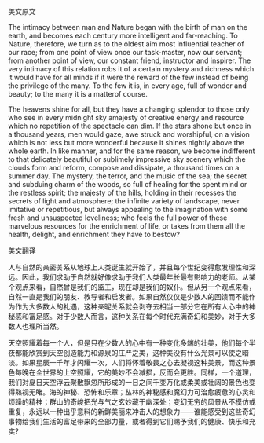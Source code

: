 美文原文

The intimacy between man and Nature began with the birth of man on the earth, and becomes each century more intelligent and far-reaching. To Nature, therefore, we turn as to the oldest aim most influential teacher of our race; from one point of view once our task-master, now our servant; from another point of view, our constant friend, instructor and inspirer. The very intimacy of this relation robs it of a certain mystery and richness which it would have for all minds if it were the reward of the few instead of being the privilege of the many. To the few it is, in every age, full of wonder and beauty; to the many it is a matterof course.

The heavens shine for all, but they have a changing splendor to those only who see in every midnight sky amajesty of creative energy and resource which no repetition of the spectacle can dim. If the stars shone but once in a thousand years, men would gaze, awe struck and worshipful, on a vision which is not less but more wonderful because it shines nightly above the whole earth. In like manner, and for the same reason, we become indifferent to that delicately beautiful or sublimely impressive sky scenery which the clouds form and reform, compose and dissipate, a thousand times on a summer day. The mystery, the terror, and the music of the sea; the secret and subduing charm of the woods, so full of healing for the spent mind or the restless spirit; the majesty of the hills, holding in their recesses the secrets of light and atmosphere; the infinite variety of landscape, never imitative or repetitious, but always appealing to the imagination with some fresh and unsuspected loveliness; who feels the full power of these marvelous resources for the enrichment of life, or takes from them all the health, delight, and enrichment they have to bestow? 



美文翻译

人与自然的亲密关系从地球上人类诞生就开始了，并且每个世纪变得愈发理性和深远。因此，我们求助于自然就好像求助于我们人类最年长最有影响力的老师。从某个观点来看，自然曾是我们的监工，现在却是我们的奴仆。但从另一个观点来看，自然一直是我们的朋友、教导者和启发者。如果自然仅仅是少数人的回馈而不能作为作为大多数人的礼遇，这种亲昵关系就会剥夺去相当一部分它在所有人心中的神秘感和富足感。对于少数人而言，这种关系在每个时代充满奇幻和美妙，对于大多数人也理所当然。

天空照耀着每一个人，但是只在少数人的心中有一种变化多端的壮美，他们每个半夜都能欣赏到天空创造能力和源泉的庄严之美，这种美没有什么光景可以使之暗淡。如果星辰一千年才闪耀一次，人们将怀着敬畏之心去凝视这种美景，而这种景色每晚在全世界的上空照耀，它的美妙不会减损，反而会更胜。同样，一个道理，我们对夏日天空浮云聚散飘忽所形成的一日之间千变万化或柔美或壮阔的景色也变得熟视无睹。海的神秘、恐怖和乐章；丛林的神秘感和魔幻力可治愈疲惫的心灵和烦躁的精神；群山的奇峻把光与气之玄妙藏于幽深处；变幻无穷的风景从不模仿或重复，永远以一种出乎意料的新鲜美丽来冲击人的想象力——谁能感受到这些奇幻事物给我们生活的富足带来的全部力量，或者得到它们赐予我们的健康、快乐和充实? 

